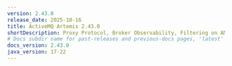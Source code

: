 ```yaml
---
version: 2.43.0
release_date: 2025-10-16
title: ActiveMQ Artemis 2.43.0
shortDescription: Proxy Protocol, Broker Observability, Filtering on AMQP Federation and many bug fixes.
# Docs subdir name for past-releases and previous-docs pages, 'latest' is always used on the main download page.
docs_version: 2.43.0
java_version: 17-22
---
```


